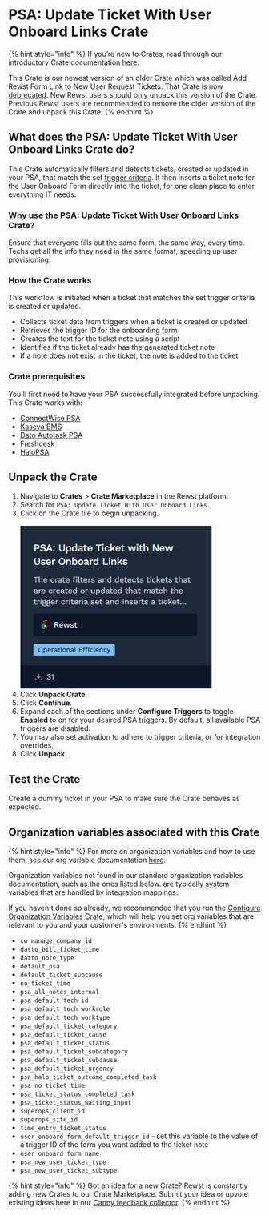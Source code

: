 # PSA: Update Ticket With User Onboard Links Crate

{% hint style="info" %}
If you’re new to Crates, read through our introductory Crate documentation [here](https://docs.rewst.help/prebuilt-automations/crates).&#x20;

This Crate is our newest version of an older Crate which was called Add Rewst Form Link to New User Request Tickets. That Crate is now [deprecated](../../../prebuilt-automations/crates/crate-deprecation-faq.md). New Rewst users should only unpack this version of the Crate. Previous Rewst users are recommended to remove the older version of the Crate and unpack this Crate.
{% endhint %}

## What does the PSA: Update Ticket With User Onboard Links Crate do?

This Crate automatically filters and detects tickets, created or updated in your PSA, that match the set [trigger criteria](../../automations/intro-to-triggers/trigger-criteria.md). It then inserts a ticket note for the User Onboard Form directly into the ticket, for one clean place to enter everything IT needs.

### Why use the PSA: Update Ticket With User Onboard Links Crate?

Ensure that everyone fills out the same form, the same way, every time. Techs get all the info they need in the same format, speeding up user provisioning.

### How the Crate works

This workflow is initiated when a ticket that matches the set trigger criteria is created or updated.

* Collects ticket data from triggers when a ticket is created or updated
* Retrieves the trigger ID for the onboarding form
* Creates the text for the ticket note using a script
* Identifies if the ticket already has the generated ticket note
* If a note does not exist in the ticket, the note is added to the ticket

### Crate prerequisites <a href="#crate-prerequisites" id="crate-prerequisites"></a>

You'll first need to have your PSA successfully integrated before unpacking. This Crate works with:

* [ConnectWise PSA](../../configuration/integrations/integration-guides/connectwise-integration-setup.md)
* [Kaseya BMS](../../configuration/integrations/integration-guides/kaseya-bms-integration-setup.md)
* [Dato Autotask PSA](../../configuration/integrations/integration-guides/datto-psa-integration-setup/)
* [Freshdesk](../../configuration/integrations/integration-guides/freshdesk-integration-setup.md)
* [HaloPSA](../../configuration/integrations/integration-guides/halo-integration-setup.md)

## Unpack the Crate <a href="#unpack-the-amend-mailbox-permissions-crate" id="unpack-the-amend-mailbox-permissions-crate"></a>

1. Navigate to **Crates** > **Crate Marketplace** in the Rewst platform.
2. Search for `PSA: Update Ticket With User Onboard Links`.
3. Click on the Crate tile to begin unpacking.\
   \
   ![](<../../../.gitbook/assets/image (171).png>)
4. Click **Unpack Crate**.
5. Click **Continue**.
6. Expand each of the sections under **Configure Triggers** to toggle **Enabled** to on for your desired PSA triggers. By default, all available PSA triggers are disabled.&#x20;
7. You may also set activation to adhere to trigger criteria, or for integration overrides.
8. Click **Unpack.**

## **Test the Crate**

Create a dummy ticket in your PSA to make sure the Crate behaves as expected.

## Organization variables associated with this Crate <a href="#organization-variables-associated-with-this-crate" id="organization-variables-associated-with-this-crate"></a>

{% hint style="info" %}
For more on organization variables and how to use them, see our org variable documentation [here](https://docs.rewst.help/documentation/configuration/organization-variables).

Organization variables not found in our standard organization variables documentation, such as the ones listed below. are typically system variables that are handled by integration mappings.

If you haven't done so already, we recommended that you run the [Configure Organization Variables Crate](https://docs.rewst.help/documentation/crates/existing-crate-documentation/configure-organization-variables), which will help you set org variables that are relevant to you and your customer's environments.
{% endhint %}

* `cw_manage_company_id`
* `datto_bill_ticket_time`
* `datto_note_type`
* `default_psa`
* `default_ticket_subcause`
* `no_ticket_time`
* `psa_all_notes_internal`
* `psa_default_tech_id`
* `psa_default_tech_workrole`
* `psa_default_tech_worktype`
* `psa_default_ticket_category`
* `psa_default_ticket_cause`
* `psa_default_ticket_status`
* `psa_default_ticket_subcategory`
* `psa_default_ticket_subcause`
* `psa_default_ticket_urgency`
* `psa_halo_ticket_outcome_completed_task`
* `psa_no_ticket_time`
* `psa_ticket_status_completed_task`
* `psa_ticket_status_waiting_input`
* `superops_client_id`
* `superops_site_id`
* `time_entry_ticket_status`
* `user_onboard_form_default_trigger_id` - set this variable to the value of a trigger ID of the form you want added to the ticket note
* `user_onboard_form_name`
* `psa_new_user_ticket_type`
* `psa_new_user_ticket_subtype`

{% hint style="info" %}
Got an idea for a new Crate? Rewst is constantly adding new Crates to our Crate Marketplace. Submit your idea or upvote existing ideas here in our [Canny feedback collector](https://rewst.canny.io/crates).
{% endhint %}
